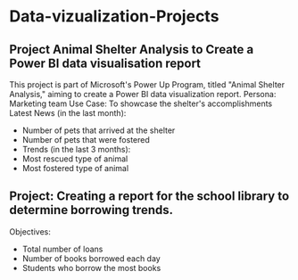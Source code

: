 # Data-vizualization-Projects

## Project Animal Shelter Analysis to Create a Power BI data visualisation report  
This project is part of Microsoft's Power Up Program, titled "Animal Shelter Analysis," aiming to create a Power BI data visualization report.
  Persona: Marketing team
  Use Case: To showcase the shelter's accomplishments
  Latest News (in the last month):
  - Number of pets that arrived at the shelter
  - Number of pets that were fostered
  - Trends (in the last 3 months):
  - Most rescued type of animal
  - Most fostered type of animal
    
## Project: Creating a report for the school library to determine borrowing trends.
Objectives:
  - Total number of loans
  - Number of books borrowed each day
  - Students who borrow the most books
    
